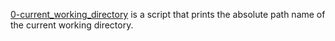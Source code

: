 [0-current_working_directory](https://github.com/gloryodeyemi/alx-system_engineering-devops/blob/master/0x00-shell_basics/0-current_working_directory) is a script that prints the absolute path name of the current working directory.
